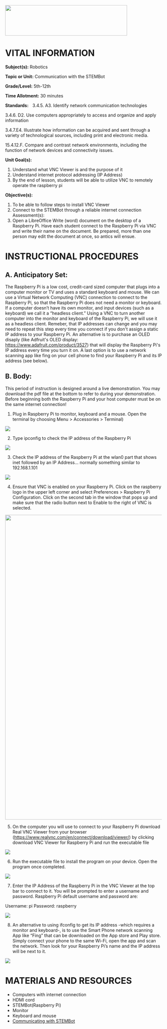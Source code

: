 <img src=https://raw.githubusercontent.com/BotDevLLC/BotDevCurriculum/master/Pictures/Botdev.png height="98" width="392">

# VITAL INFORMATION
**Subject(s):**  Robotics

**Topic or Unit:** Communication with the STEMBot

**Grade/Level:** 5th-12th

**Time Allotment:** 30 minutes

**Standards:**           3.4.5. A3. Identify network communication technologies

3.4.6. D2. Use computers appropriately to access and organize and apply information 


  3.4.7.E4.  Illustrate how information can be acquired and sent through a variety of technological sources, including print and electronic media.  
  
  15.4.12.F. Compare and contrast network environments, including the function of network devices and connectivity issues.
  
**Unit Goal(s):**
1.	Understand what VNC Viewer is and the purpose of it
2.	Understand internet protocol addressing (IP Address)
3.	By the end of lesson, students will be able to utilize VNC to remotely operate the raspberry pi

**Objective(s):**
1.	To be able to follow steps to install VNC Viewer 
2.	Connect to the STEMBot through a reliable internet connection
Assessment(s):   
1.	Open a LibreOffice Write (word) document on the desktop of a Raspberry Pi.  Have each student connect to the Raspberry Pi via VNC and write their name on the document.  Be prepared, more than one person may edit the document at once, so antics will ensue.    


# INSTRUCTIONAL PROCEDURES 
  ## A.	Anticipatory Set: 
  The Raspberry Pi is a low cost, credit-card sized computer that plugs into a computer monitor or TV and uses a standard keyboard and mouse. We can use a Virtual Network Computing (VNC) connection to connect to the Raspberry Pi, so that the Raspberry Pi does not need a monitor or keyboard. If a computer doesn’t have its own monitor, and input devices (such as a keyboard) we call it a “headless client.”  Using a VNC to turn another computer into the monitor and keyboard of the Raspberry Pi, we will use it as a headless client. Remeber, that IP addresses can change and you may need to repeat this step every time you connect if you don't assign a static IP address to your Raspberry Pi. An alternative is to purchase an OLED disaply (like Adfruit's OLED display: https://www.adafruit.com/product/3527) that will display the Raspberry Pi's IP address every time you turn it on. A last option is to use a network scanning app like fing on your cell phone to find your Raspberry Pi and its IP address (see below).
  
  ## B. Body: 
This period of instruction is designed around a live demonstration. You may download the pdf file at the bottom to refer to during your demonstration. Before beginning both the Raspberry Pi and your host computer must be on the same internet connection!
1.	Plug in Raspberry Pi to monitor, keyboard and a mouse. Open the terminal by choosing Menu > Accessories > Terminal)

<img src=https://raw.githubusercontent.com/BotDevLLC/BotDevCurriculum/master/Pictures/pic%201.png>

2.	Type ipconfig to check the IP address of the Raspberry Pi

<img src=https://raw.githubusercontent.com/BotDevLLC/BotDevCurriculum/master/Pictures/pic%202.png>

3.	Check the IP address of the Raspberry Pi at the wlan0 part that shows inet followed by an IP Address... normally something similar to 192.168.1.101

<img src=https://raw.githubusercontent.com/BotDevLLC/BotDevCurriculum/master/Pictures/pic%203.png>

4.	Ensure that VNC is enabled on your Raspberry Pi.  Click on the raspberry logo in the upper left corner and select Preferences > Raspberry Pi Configuration.  Click on the second tab in the window that pops up and make sure that the radio button next to Enable to the right of VNC is selected.

<img src=https://raw.githubusercontent.com/BotDevLLC/BotDevCurriculum/master/Pictures/pic%204.png width="980">


5.	On the computer you will use to connect to your Raspberry Pi download Real VNC Viewer from your browser (https://www.realvnc.com/en/connect/download/viewer/) by clicking download VNC Viewer for Raspberry Pi and run the executable file

<img src=https://raw.githubusercontent.com/BotDevLLC/BotDevCurriculum/master/Pictures/pic%205.png>

6.	Run the executable file to install the program on your device. Open the program once completed.

<img src=https://raw.githubusercontent.com/BotDevLLC/BotDevCurriculum/master/Pictures/pic%206.png>

7.	Enter the IP Address of the Raspberry Pi in the VNC Viewer at the top bar to connect to it. You will be prompted to enter a username and password. Raspberry Pi default username and password are:

Username: pi
Password: raspberry

<img src=https://raw.githubusercontent.com/BotDevLLC/BotDevCurriculum/master/Pictures/pic%207.png>


8.	An alternative to using ifconfig to get its IP address -which requires a monitor and keyboard-, is to use the Smart Phone network scanning App like “Fing” that can be downloaded on the App store and Play store.  Simply connect your phone to the same Wi-Fi, open the app and scan the network.  Then look for your Raspberry Pi’s name and the IP address will be next to it.

<img src=https://raw.githubusercontent.com/BotDevLLC/BotDevCurriculum/master/Pictures/pic%208.png>



# MATERIALS AND RESOURCES
* Computers with internet connection
* HDMI cord
* STEMBot(Raspberry Pi)
* Monitor
* Keyboard and mouse
* <a href="https://drive.google.com/file/d/1ZucWqtv_8VQikrDmNA8B40afHh6HRREO/view?usp=sharing" target="_blank">Communicating with STEMBot</a>



